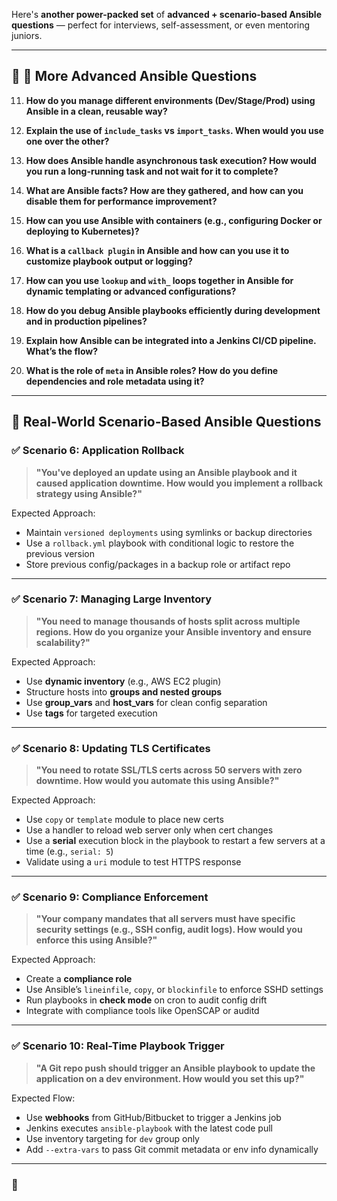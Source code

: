 Here's **another power-packed set** of **advanced + scenario-based Ansible questions** — perfect for interviews, self-assessment, or even mentoring juniors.

---

## 🔧 **🔁 More Advanced Ansible Questions**

11. **How do you manage different environments (Dev/Stage/Prod) using Ansible in a clean, reusable way?**

12. **Explain the use of `include_tasks` vs `import_tasks`. When would you use one over the other?**

13. **How does Ansible handle asynchronous task execution? How would you run a long-running task and not wait for it to complete?**

14. **What are Ansible facts? How are they gathered, and how can you disable them for performance improvement?**

15. **How can you use Ansible with containers (e.g., configuring Docker or deploying to Kubernetes)?**

16. **What is a `callback plugin` in Ansible and how can you use it to customize playbook output or logging?**

17. **How can you use `lookup` and `with_` loops together in Ansible for dynamic templating or advanced configurations?**

18. **How do you debug Ansible playbooks efficiently during development and in production pipelines?**

19. **Explain how Ansible can be integrated into a Jenkins CI/CD pipeline. What’s the flow?**

20. **What is the role of `meta` in Ansible roles? How do you define dependencies and role metadata using it?**

---

## 🎯 **Real-World Scenario-Based Ansible Questions**

### ✅ **Scenario 6: Application Rollback**
> **"You've deployed an update using an Ansible playbook and it caused application downtime. How would you implement a rollback strategy using Ansible?"**

Expected Approach:
- Maintain `versioned deployments` using symlinks or backup directories
- Use a `rollback.yml` playbook with conditional logic to restore the previous version
- Store previous config/packages in a backup role or artifact repo

---

### ✅ **Scenario 7: Managing Large Inventory**
> **"You need to manage thousands of hosts split across multiple regions. How do you organize your Ansible inventory and ensure scalability?"**

Expected Approach:
- Use **dynamic inventory** (e.g., AWS EC2 plugin)
- Structure hosts into **groups and nested groups**
- Use **group_vars** and **host_vars** for clean config separation
- Use **tags** for targeted execution

---

### ✅ **Scenario 8: Updating TLS Certificates**
> **"You need to rotate SSL/TLS certs across 50 servers with zero downtime. How would you automate this using Ansible?"**

Expected Approach:
- Use `copy` or `template` module to place new certs
- Use a handler to reload web server only when cert changes
- Use a **serial** execution block in the playbook to restart a few servers at a time (e.g., `serial: 5`)
- Validate using a `uri` module to test HTTPS response

---

### ✅ **Scenario 9: Compliance Enforcement**
> **"Your company mandates that all servers must have specific security settings (e.g., SSH config, audit logs). How would you enforce this using Ansible?"**

Expected Approach:
- Create a **compliance role**
- Use Ansible’s `lineinfile`, `copy`, or `blockinfile` to enforce SSHD settings
- Run playbooks in **check mode** on cron to audit config drift
- Integrate with compliance tools like OpenSCAP or auditd

---

### ✅ **Scenario 10: Real-Time Playbook Trigger**
> **"A Git repo push should trigger an Ansible playbook to update the application on a dev environment. How would you set this up?"**

Expected Flow:
- Use **webhooks** from GitHub/Bitbucket to trigger a Jenkins job
- Jenkins executes `ansible-playbook` with the latest code pull
- Use inventory targeting for `dev` group only
- Add `--extra-vars` to pass Git commit metadata or env info dynamically

---

### 🚀
